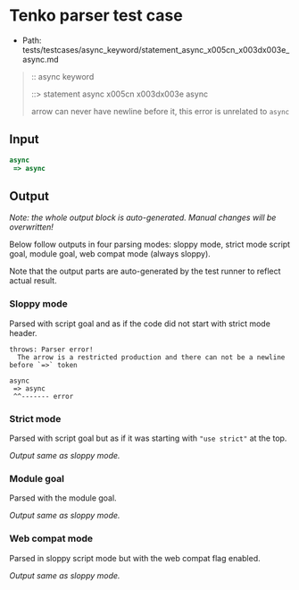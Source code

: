 # Tenko parser test case

- Path: tests/testcases/async_keyword/statement_async_x005cn_x003dx003e_async.md

> :: async keyword
>
> ::> statement async x005cn x003dx003e async
>
> arrow can never have newline before it, this error is unrelated to `async`

## Input

`````js
async 
 => async
`````

## Output

_Note: the whole output block is auto-generated. Manual changes will be overwritten!_

Below follow outputs in four parsing modes: sloppy mode, strict mode script goal, module goal, web compat mode (always sloppy).

Note that the output parts are auto-generated by the test runner to reflect actual result.

### Sloppy mode

Parsed with script goal and as if the code did not start with strict mode header.

`````
throws: Parser error!
  The arrow is a restricted production and there can not be a newline before `=>` token

async
 => async
 ^^------- error
`````

### Strict mode

Parsed with script goal but as if it was starting with `"use strict"` at the top.

_Output same as sloppy mode._

### Module goal

Parsed with the module goal.

_Output same as sloppy mode._

### Web compat mode

Parsed in sloppy script mode but with the web compat flag enabled.

_Output same as sloppy mode._
